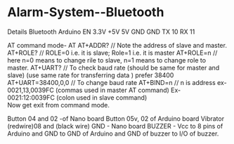 # Alarm-System--Bluetooth
Details
Bluetooth                                                                                                       Arduino
EN	3.3V
+5V	 5V
GND	GND
TX	10
RX	11

AT command mode-
AT
AT+ADDR?     // Note the address of slave and master.
AT+ROLE?     // ROLE=0 i.e. it is slave; Role=1 i.e. it is master
 AT+ROLE=n   // here n=0 means to change rile to slave, n=1 means to change role to master.
AT+UART?     // To check baud rate (should be same for master and slave)
                                (use same rate for transferring data ) prefer 38400
AT+UART=38400,0,0     // To change baud rate
AT+BIND=n    // n is address ex- 0021,13,0039FC (commas used in master AT command)
                                                   Ex- 0021:12:0039FC (colon used in slave command)  
Now get exit from command mode.
        
Button   04 and 02     -of  Nano board 	Button 05v, 02 of Arduino board
Vibrator (redwire)08 and
 (black wire) GND - Nano board 	BUZZER -  Vcc to 8 pins   of Arduino and GND to GND of Arduino and GND of buzzer to I/O of buzzer. 

